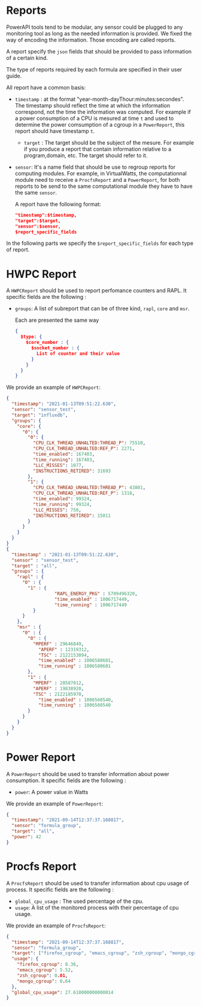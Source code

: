 # Reports

PowerAPI tools tend to be modular, any sensor could be plugged to any monitoring
tool as long as the needed information is provided.
We fixed the way of encoding the information. Those encoding are called reports.

A report specify the `json` fields that should be provided to pass information of
a certain kind.

The type of reports required by each formula are specified in their user guide.

All report have a common basis:

- `timestamp` : at the format "year-month-dayThour:minutes:secondes". The
  timestamp should reflect the time at which the information correspond, not the
  time the information was computed.
  For example if a power consumption of a CPU is mesured at time `t` and used to
  determine the power comsumption of a cgroup in a `PowerReport`, this report
  should have timestamp `t`.

  - `target` : The target should be the subject of the mesure. For example if
    you produce a report that contain information relative to a program,domain,
    etc. The target should refer to it.

- `sensor`: It's a name field that should be use to regroup reports for
  computing modules. For example, in VirtualWatts, the computationnal module need to receive a
  `ProcfsReport` and a `PowerReport`, for both reports to be send to the same
  computational module they have to have the same `sensor`.

  A report have the following format:

  ```json
  "timestamp":$timestamp,
  "target":$target,
  "sensor":$sensor,
  $report_specific_fields

  ```

In the following parts we specify the `$report_specific_fields` for each type of report.

# HWPC Report

A `HWPCReport` should be used to report perfomance counters and RAPL.
It specific fields are the following :

- `groups`: A list of subreport that can be of three kind, `rapl`, `core` and
  `msr`.

  Each are presented the same way

  ```json
  {
    $type: {
      $core_number : {
        $socket_number : {
          List of counter and their value
        }
      }
    }
  }
  ```

We provide an example of `HWPCReport`:

```json
{
  "timestamp": "2021-01-13T09:51:22.630",
  "sensor": "sensor_test",
  "target": "influxdb",
  "groups": {
    "core": {
      "0": {
        "0": {
          "CPU_CLK_THREAD_UNHALTED:THREAD_P": 75510,
          "CPU_CLK_THREAD_UNHALTED:REF_P": 2271,
          "time_enabled": 167403,
          "time_running": 167403,
          "LLC_MISSES": 1077,
          "INSTRUCTIONS_RETIRED": 31693
        },
        "1": {
          "CPU_CLK_THREAD_UNHALTED:THREAD_P": 43801,
          "CPU_CLK_THREAD_UNHALTED:REF_P": 1318,
          "time_enabled": 99324,
          "time_running": 99324,
          "LLC_MISSES": 750,
          "INSTRUCTIONS_RETIRED": 15011
        }
      }
    }
  }
}
{
  "timestamp" : "2021-01-13T09:51:22.630",
  "sensor" : "sensor_test",
  "target" : "all",
  "groups" : {
    "rapl" : {
      "0" : {
        "1" : {
			      "RAPL_ENERGY_PKG" : 5709496320,
			      "time_enabled" : 1006717449,
			      "time_running" : 1006717449
          }
      }
    },
    "msr" : {
      "0" : {
        "0" : {
          "MPERF" : 29646849,
	        "APERF" : 12319312,
	        "TSC" : 2122153094,
	        "time_enabled" : 1006580601,
	        "time_running" : 1006580601
        },
        "1" : {
          "MPERF" : 20587012,
          "APERF" : 19838920,
          "TSC" : 2122185970,
	        "time_enabled" : 1006560540,
	        "time_running" : 1006560540
        }
      }
    }
  }
}

```

# Power Report

A `PowerReport` should be used to transfer information about power consumption.
It specific fields are the following :

- `power`: A power value in Watts

We provide an example of `PowerReport`:

```json
{
  "timestamp": "2021-09-14T12:37:37.168817",
  "sensor": "formula_group",
  "target": "all",
  "power": 42
}
```

# Procfs Report

A `ProcfsReport` should be used to transfer information about cpu usage of
process.
It specific fields are the following :

- `global_cpu_usage` : The used percentage of the cpu.
- `usage`: A list of the monitored process with their percentage of cpu usage.

We provide an example of `ProcfsReport`:

```json
{
  "timestamp": "2021-09-14T12:37:37.168817",
  "sensor": "formula_group",
  "target": ["firefox_cgroup", "emacs_cgroup", "zsh_cgroup", "mongo_cgroup"],
  "usage": {
    "firefox_cgroup": 8.36,
    "emacs_cgroup": 5.52,
    "zsh_cgroup": 0.01,
    "mongo_cgroup": 0.64
  },
  "global_cpu_usage": 27.610000000000014
}
```
